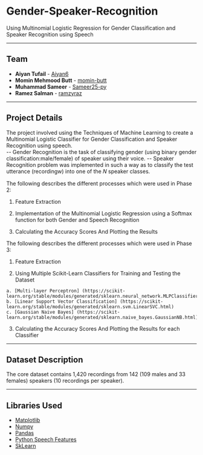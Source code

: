 # Gender-Speaker-Recognition
Using Multinomial Logistic Regression for Gender Classification and Speaker Recognition using Speech

---

## Team

- **Aiyan Tufail** - [Aiyan6](https://github.com/Aiyan6)
- **Momin Mehmood Butt** - [momin-butt](https://github.com/momin-butt)
- **Muhammad Sameer** - [Sameer25-py](https://github.com/Sameer25-py)
- **Ramez Salman** - [ramzyraz](https://github.com/ramzyraz)

---

## Project Details

The project involved using the Techniques of Machine Learning to create a Multinomial Logistic Classifier for Gender Classification and Speaker Recognition using speech.      
-- Gender Recognition is the task of classifying gender (using binary gender classification:male/female) of speaker using their voice. 
-- Speaker Recognition problem was implemented in such a way as to classify the test utterance (recordingw) into one of the 𝑁 speaker classes.

The following describes the different processes which were used in Phase 2:

  1. Feature Extraction

  2. Implementation of the Multinomial Logistic Regression using a Softmax function for both Gender and Speech Recognition

  3. Calculating the Accuracy Scores And Plotting the Results
  
The following describes the different processes which were used in Phase 3:

  1. Feature Extraction

  2. Using Multiple Scikit-Learn Classifiers for Training and Testing the Dataset
  
    a. [Multi-layer Perceptron] (https://scikit-learn.org/stable/modules/generated/sklearn.neural_network.MLPClassifier.html#sklearn.neural_network.MLPClassifier)
    b. [Linear Support Vector Classification] (https://scikit-learn.org/stable/modules/generated/sklearn.svm.LinearSVC.html)
    c. [Gaussian Naive Bayes] (https://scikit-learn.org/stable/modules/generated/sklearn.naive_bayes.GaussianNB.html)
    
  3. Calculating the Accuracy Scores And Plotting the Results for each Classifier

---

## Dataset Description

The core dataset contains 1,420 recordings from 142 (109 males and 33 females) speakers (10 recordings per speaker).

---

## Libraries Used

- [Matplotlib](https://matplotlib.org/)
- [Numpy](https://numpy.org/)
- [Pandas](https://pandas.pydata.org/)
- [Python Speech Features](https://pypi.org/project/python_speech_features/)
- [SkLearn](https://scikit-learn.org/stable/)
